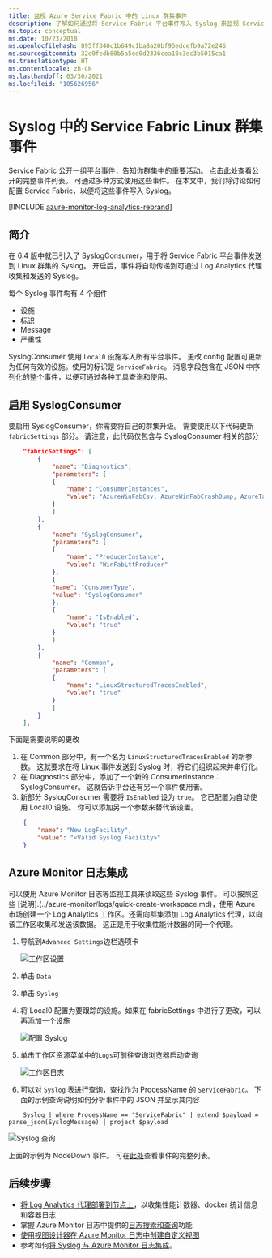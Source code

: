```yaml
---
title: 监视 Azure Service Fabric 中的 Linux 群集事件
description: 了解如何通过将 Service Fabric 平台事件写入 Syslog 来监视 Service Fabric Linux 群集事件。
ms.topic: conceptual
ms.date: 10/23/2018
ms.openlocfilehash: 895ff340c1b649c1ba8a20bf95edcefb9a72e246
ms.sourcegitcommit: 32e0fedb80b5a5ed0d2336cea18c3ec3b5015ca1
ms.translationtype: HT
ms.contentlocale: zh-CN
ms.lasthandoff: 03/30/2021
ms.locfileid: "105626956"
---
```

# <a name="service-fabric-linux-cluster-events-in-syslog"></a>Syslog 中的 Service Fabric Linux 群集事件

Service Fabric 公开一组平台事件，告知你群集中的重要活动。 点击[此处](service-fabric-diagnostics-event-generation-operational.md)查看公开的完整事件列表。 可通过多种方式使用这些事件。 在本文中，我们将讨论如何配置 Service Fabric，以便将这些事件写入 Syslog。

[!INCLUDE [azure-monitor-log-analytics-rebrand](../../includes/azure-monitor-log-analytics-rebrand.md)]

## <a name="introduction"></a>简介

在 6.4 版中就已引入了 SyslogConsumer，用于将 Service Fabric 平台事件发送到 Linux 群集的 Syslog。 开启后，事件将自动传递到可通过 Log Analytics 代理收集和发送的 Syslog。

每个 Syslog 事件均有 4 个组件
* 设施
* 标识
* Message
* 严重性

SyslogConsumer 使用 `Local0` 设施写入所有平台事件。 更改 config 配置可更新为任何有效的设施。使用的标识是 `ServiceFabric`。 消息字段包含在 JSON 中序列化的整个事件，以便可通过各种工具查询和使用。 

## <a name="enable-syslogconsumer"></a>启用 SyslogConsumer

要启用 SyslogConsumer，你需要将自己的群集升级。 需要使用以下代码更新 `fabricSettings` 部分。 请注意，此代码仅包含与 SyslogConsumer 相关的部分

```json
    "fabricSettings": [
        {
            "name": "Diagnostics",
            "parameters": [
            {
                "name": "ConsumerInstances",
                "value": "AzureWinFabCsv, AzureWinFabCrashDump, AzureTableWinFabEtwQueryable, SyslogConsumer"
            }
            ]
        },
        {
            "name": "SyslogConsumer",
            "parameters": [
            {
                "name": "ProducerInstance",
                "value": "WinFabLttProducer"
            },
            {
            "name": "ConsumerType",
            "value": "SyslogConsumer"
            },
            {
                "name": "IsEnabled",
                "value": "true"
            }
            ]
        },
        {
            "name": "Common",
            "parameters": [
            {
                "name": "LinuxStructuredTracesEnabled",
                "value": "true"
            }
            ]
        }
    ],
```

下面是需要说明的更改
1. 在 Common 部分中，有一个名为 `LinuxStructuredTracesEnabled` 的新参数。 这就要求在将 Linux 事件发送到 Syslog 时，将它们组织起来并串行化。
2. 在 Diagnostics 部分中，添加了一个新的 ConsumerInstance：SyslogConsumer。 这就告诉平台还有另一个事件使用者。 
3. 新部分 SyslogConsumer 需要将 `IsEnabled` 设为 `true`。 它已配置为自动使用 Local0 设施。 你可以添加另一个参数来替代该设置。

```json
    {
        "name": "New LogFacility",
        "value": "<Valid Syslog Facility>"
    }
```

## <a name="azure-monitor-logs-integration"></a>Azure Monitor 日志集成
可以使用 Azure Monitor 日志等监视工具来读取这些 Syslog 事件。 可以按照这些 [说明].(../azure-monitor/logs/quick-create-workspace.md)，使用 Azure 市场创建一个 Log Analytics 工作区。还需向群集添加 Log Analytics 代理，以向该工作区收集和发送该数据。 这正是用于收集性能计数器的同一个代理。 

1. 导航到`Advanced Settings`边栏选项卡

    ![工作区设置](media/service-fabric-diagnostics-oms-syslog/workspace-settings.png)

2. 单击 `Data`
3. 单击 `Syslog`
4. 将 Local0 配置为要跟踪的设施。如果在 fabricSettings 中进行了更改，可以再添加一个设施

    ![配置 Syslog](media/service-fabric-diagnostics-oms-syslog/syslog-configure.png)
5. 单击工作区资源菜单中的`Logs`可前往查询浏览器启动查询

    ![工作区日志](media/service-fabric-diagnostics-oms-syslog/workspace-logs.png)
6. 可以对 `Syslog` 表进行查询，查找作为 ProcessName 的 `ServiceFabric`。 下面的示例查询说明如何分析事件中的 JSON 并显示其内容

```kusto
    Syslog | where ProcessName == "ServiceFabric" | extend $payload = parse_json(SyslogMessage) | project $payload
```

![Syslog 查询](media/service-fabric-diagnostics-oms-syslog/syslog-query.png)

上面的示例为 NodeDown 事件。 可在[此处](service-fabric-diagnostics-event-generation-operational.md)查看事件的完整列表。

## <a name="next-steps"></a>后续步骤
* [将 Log Analytics 代理部署到节点上](service-fabric-diagnostics-oms-agent.md)，以收集性能计数器、docker 统计信息和容器日志
* 掌握 Azure Monitor 日志中提供的[日志搜索和查询](../azure-monitor/logs/log-query-overview.md)功能
* [使用视图设计器在 Azure Monitor 日志中创建自定义视图](../azure-monitor/visualize/view-designer.md)
* 参考如何[将 Syslog 与 Azure Monitor 日志集成](../azure-monitor/agents/data-sources-syslog.md)。
